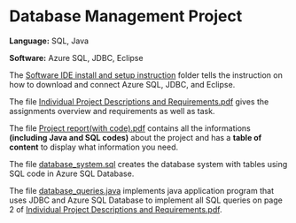 # Database  Management Project
**Language:** SQL, Java

**Software:** Azure SQL, JDBC, Eclipse 

The [Software IDE install and setup instruction](https://github.com/khuechuong/database_management_project/tree/main/Software%20IDE%20install%20and%20setup%20instructions) folder tells the instruction on how to download and connect Azure SQL, JDBC, and Eclipse.

The file [Individual Project Descriptions and Requirements.pdf](https://github.com/khuechuong/database_management_project/blob/main/Individual%20Project%20Descriptions%20and%20Requirements.pdf) gives the assignments overview and requirements as well as task.

The file [Project report(with code).pdf](https://github.com/khuechuong/database_management_project/blob/main/Project%20report%20(with%20code).pdf) contains all the informations **(including Java and SQL codes)** about the project and has a **table of content** to display what information you need.


The file [database_system.sql](https://github.com/khuechuong/database_management_project/blob/main/database_system.sql) creates the database system with tables using SQL code in Azure SQL Database.

The file [database_queries.java](https://github.com/khuechuong/database_management_project/blob/main/database_queries.java) implements java application program that uses JDBC and Azure SQL Database to implement all SQL queries on page 2 of [Individual Project Descriptions and Requirements.pdf](https://github.com/khuechuong/database_management_project/blob/main/Individual%20Project%20Descriptions%20and%20Requirements.pdf).
